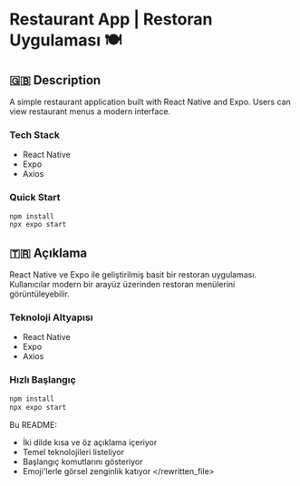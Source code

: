 # Restaurant App | Restoran Uygulaması 🍽️

## 🇬🇧 Description
A simple restaurant application built with React Native and Expo. Users can view restaurant menus a modern interface.

### Tech Stack
- React Native
- Expo
- Axios

### Quick Start
```bash
npm install
npx expo start
```

## 🇹🇷 Açıklama
React Native ve Expo ile geliştirilmiş basit bir restoran uygulaması. Kullanıcılar modern bir arayüz üzerinden restoran menülerini görüntüleyebilir.

### Teknoloji Altyapısı
- React Native
- Expo
- Axios

### Hızlı Başlangıç
```bash
npm install
npx expo start
```

Bu README:
- İki dilde kısa ve öz açıklama içeriyor
- Temel teknolojileri listeliyor
- Başlangıç komutlarını gösteriyor
- Emoji'lerle görsel zenginlik katıyor
</rewritten_file>
